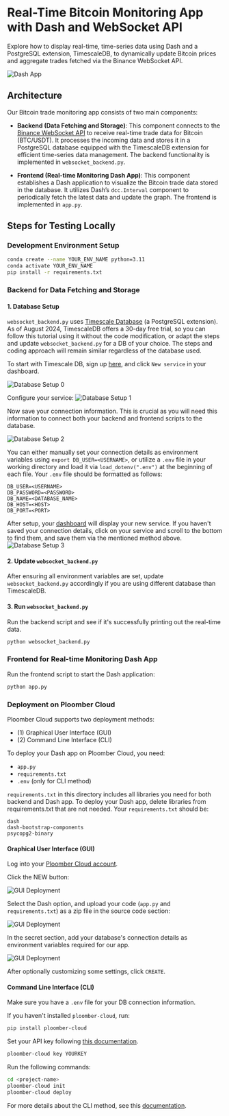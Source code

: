 # Real-Time Bitcoin Monitoring App with Dash and WebSocket API 

Explore how to display real-time, time-series data using Dash and a PostgreSQL extension, TimescaleDB, to dynamically update Bitcoin prices and aggregate trades fetched via the Binance WebSocket API.

![Dash App](dashboard.png)

## Architecture
Our Bitcoin trade monitoring app consists of two main components:

- **Backend (Data Fetching and Storage)**: This component connects to the [Binance WebSocket API](https://developers.binance.com/docs/binance-spot-api-docs/web-socket-streams) to receive real-time trade data for Bitcoin (BTC/USDT). It processes the incoming data and stores it in a PostgreSQL database equipped with the TimescaleDB extension for efficient time-series data management. The backend functionality is implemented in `websocket_backend.py`.

- **Frontend (Real-time Monitoring Dash App)**: This component establishes a Dash application to visualize the Bitcoin trade data stored in the database. It utilizes Dash’s `dcc.Interval` component to periodically fetch the latest data and update the graph. The frontend is implemented in `app.py`.

## Steps for Testing Locally

### Development Environment Setup
```sh
conda create --name YOUR_ENV_NAME python=3.11
conda activate YOUR_ENV_NAME
pip install -r requirements.txt
```

### Backend for Data Fetching and Storage
#### 1. Database Setup
`websocket_backend.py` uses [Timescale Database](https://www.timescale.com/) (a PostgreSQL extension). As of August 2024, TimescaleDB offers a 30-day free trial, so you can follow this tutorial using it without the code modification, or adapt the steps and update `websocket_backend.py` for a DB of your choice. The steps and coding approach will remain similar regardless of the database used.

To start with Timescale DB, sign up [here](https://console.cloud.timescale.com/signup), and click `New service` in your dashboard.

![Database Setup 0](timescale0.png)

Configure your service:
![Database Setup 1](timescale1.png)

Now save your connection information. This is crucial as you will need this information to connect both your backend and frontend scripts to the database.

![Database Setup 2](timescale2.png)

You can either manually set your connection details as environment variables using `export DB_USER=<USERNAME>`, or utilize a `.env` file in your working directory and load it via `load_dotenv(".env")` at the beginning of each file. Your `.env` file should be formatted as follows:

```
DB_USER=<USERNAME>
DB_PASSWORD=<PASSWORD>
DB_NAME=<DATABASE_NAME>
DB_HOST=<HOST>
DB_PORT=<PORT>
```

After setup, your [dashboard](https://console.cloud.timescale.com/dashboard/services) will display your new service. If you haven't saved your connection details, click on your service and scroll to the bottom to find them, and save them via the mentioned method above.
![Database Setup 3](timescale3.png)

#### 2. Update `websocket_backend.py` 
After ensuring all environment variables are set, update `websocket_backend.py` accordingly if you are using different database than TimescaleDB.

#### 3. Run `websocket_backend.py` 
Run the backend script and see if it's successfully printing out the real-time data.
```sh
python websocket_backend.py
```

### Frontend for Real-time Monitoring Dash App

Run the frontend script to start the Dash application:
```sh
python app.py
```

### Deployment on Ploomber Cloud

Ploomber Cloud supports two deployment methods:
- (1) Graphical User Interface (GUI)
- (2) Command Line Interface (CLI)

To deploy your Dash app on Ploomber Cloud, you need:

- `app.py`
- `requirements.txt`
- `.env` (only for CLI method)

`requirements.txt` in this directory includes all libraries you need for both backend and Dash app. To deploy your Dash app, delete libraries from requirements.txt that are not needed. Your `requirements.txt` should be: 
```
dash
dash-bootstrap-components
psycopg2-binary
```

#### Graphical User Interface (GUI)

Log into your [Ploomber Cloud account](https://www.platform.ploomber.io/applications).

Click the NEW button:

![GUI Deployment](gui_deploy1.png)

Select the Dash option, and upload your code (`app.py` and `requirements.txt`) as a zip file in the source code section:

![GUI Deployment](gui_deploy2.png)

In the secret section, add your database's connection details as environment variables required for our app.

![GUI Deployment](gui_deploy3.png)

After optionally customizing some settings, click `CREATE`.

#### Command Line Interface (CLI)
Make sure you have a `.env` file for your DB connection information.

If you haven't installed `ploomber-cloud`, run:
```sh
pip install ploomber-cloud
```

Set your API key following [this documentation](https://docs.cloud.ploomber.io/en/latest/quickstart/apikey.html).
```sh
ploomber-cloud key YOURKEY
```

Run the following commands:
```sh
cd <project-name>
ploomber-cloud init
ploomber-cloud deploy
```

For more details about the CLI method, see this [documentation](https://docs.cloud.ploomber.io/en/latest/user-guide/cli.html).